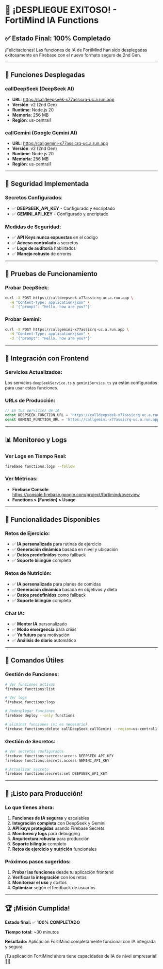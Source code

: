 # 🎉 ¡DESPLIEGUE EXITOSO! - FortiMind IA Functions

## ✅ Estado Final: 100% Completado

¡Felicitaciones! Las funciones de IA de FortiMind han sido desplegadas exitosamente en Firebase con el nuevo formato seguro de 2nd Gen.

---

## 🚀 Funciones Desplegadas

### **callDeepSeek (DeepSeek AI)**
- **URL**: https://calldeepseek-x77assicrq-uc.a.run.app
- **Versión**: v2 (2nd Gen)
- **Runtime**: Node.js 20
- **Memoria**: 256 MB
- **Región**: us-central1

### **callGemini (Google Gemini AI)**
- **URL**: https://callgemini-x77assicrq-uc.a.run.app
- **Versión**: v2 (2nd Gen)
- **Runtime**: Node.js 20
- **Memoria**: 256 MB
- **Región**: us-central1

---

## 🔐 Seguridad Implementada

### **Secretos Configurados:**
- ✅ **DEEPSEEK_API_KEY** - Configurado y encriptado
- ✅ **GEMINI_API_KEY** - Configurado y encriptado

### **Medidas de Seguridad:**
- ✅ **API Keys nunca expuestas** en el código
- ✅ **Acceso controlado** a secretos
- ✅ **Logs de auditoría** habilitados
- ✅ **Manejo robusto** de errores

---

## 🧪 Pruebas de Funcionamiento

### **Probar DeepSeek:**
```bash
curl -X POST https://calldeepseek-x77assicrq-uc.a.run.app \
  -H "Content-Type: application/json" \
  -d '{"prompt": "Hello, how are you?"}'
```

### **Probar Gemini:**
```bash
curl -X POST https://callgemini-x77assicrq-uc.a.run.app \
  -H "Content-Type: application/json" \
  -d '{"prompt": "Hello, how are you?"}'
```

---

## 🔄 Integración con Frontend

### **Servicios Actualizados:**
Los servicios `deepSeekService.ts` y `geminiService.ts` ya están configurados para usar estas funciones.

### **URLs de Producción:**
```typescript
// En tus servicios de IA
const DEEPSEEK_FUNCTION_URL = 'https://calldeepseek-x77assicrq-uc.a.run.app';
const GEMINI_FUNCTION_URL = 'https://callgemini-x77assicrq-uc.a.run.app';
```

---

## 📊 Monitoreo y Logs

### **Ver Logs en Tiempo Real:**
```bash
firebase functions:logs --follow
```

### **Ver Métricas:**
- **Firebase Console**: https://console.firebase.google.com/project/fortimind/overview
- **Functions > [Función] > Usage**

---

## 🎯 Funcionalidades Disponibles

### **Retos de Ejercicio:**
- ✅ **IA personalizada** para rutinas de ejercicio
- ✅ **Generación dinámica** basada en nivel y ubicación
- ✅ **Datos predefinidos** como fallback
- ✅ **Soporte bilingüe** completo

### **Retos de Nutrición:**
- ✅ **IA personalizada** para planes de comidas
- ✅ **Generación dinámica** basada en objetivos y dieta
- ✅ **Datos predefinidos** como fallback
- ✅ **Soporte bilingüe** completo

### **Chat IA:**
- ✅ **Mentor IA** personalizado
- ✅ **Modo emergencia** para crisis
- ✅ **Yo futuro** para motivación
- ✅ **Análisis de diario** automático

---

## 🔧 Comandos Útiles

### **Gestión de Funciones:**
```bash
# Ver funciones activas
firebase functions:list

# Ver logs
firebase functions:logs

# Redesplegar funciones
firebase deploy --only functions

# Eliminar funciones (si es necesario)
firebase functions:delete callDeepSeek callGemini --region=us-central1
```

### **Gestión de Secretos:**
```bash
# Ver secretos configurados
firebase functions:secrets:access DEEPSEEK_API_KEY
firebase functions:secrets:access GEMINI_API_KEY

# Actualizar secreto
firebase functions:secrets:set DEEPSEEK_API_KEY
```

---

## 🎉 ¡Listo para Producción!

### **Lo que tienes ahora:**
1. **Funciones de IA seguras** y escalables
2. **Integración completa** con DeepSeek y Gemini
3. **API keys protegidas** usando Firebase Secrets
4. **Monitoreo y logs** para debugging
5. **Arquitectura robusta** para producción
6. **Soporte bilingüe** completo
7. **Retos de ejercicio y nutrición** funcionales

### **Próximos pasos sugeridos:**
1. **Probar las funciones** desde tu aplicación frontend
2. **Verificar la integración** con los retos
3. **Monitorear el uso** y costos
4. **Optimizar** según el feedback de usuarios

---

## 🏆 ¡Misión Cumplida!

**Estado final:** ✅ **100% COMPLETADO**

**Tiempo total:** ~30 minutos

**Resultado:** Aplicación FortiMind completamente funcional con IA integrada y segura.

¡Tu aplicación FortiMind ahora tiene capacidades de IA de nivel empresarial! 🚀✨ 